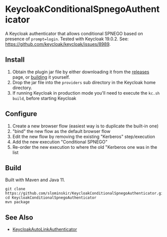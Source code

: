 # KeycloakConditionalSpnegoAuthenticator
A Keycloak authenticator that allows conditional SPNEGO based on presence of `prompt=login`.  Tested with Keycloak 19.0.2.  See: https://github.com/keycloak/keycloak/issues/8989.

## Install
1. Obtain the plugin jar file by either downloading it from the [releases](https://github.com/slominskir/KeycloakConditionalSpnegoAuthenticator/releases) page, or [building](https://github.com/slominskir/KeycloakConditionalSpnegoAuthenticator#build) it yourself.
2. Drop the jar file into the `providers` sub directory in the Keycloak home directory.
3. If running Keycloak in production mode you'll need to execute the `kc.sh build`, before starting Keycloak

## Configure
1. Create a new browser flow (easiest way is to duplicate the built-in one)
2. "bind" the new flow as the default browser flow
3. Edit the new flow by removing the existing "Kerberos" step/execution
4. Add the new execution "Conditional SPNEGO"
5. Re-order the new execution to where the old "Kerberos one was in the list

## Build
Built with Maven and Java 11.

```
git clone https://github.com/slominskir/KeycloakConditionalSpnegoAuthenticator.git
cd KeycloakConditionalSpnegoAuthenticator
mvn package
```


## See Also
- [KeycloakAutoLinkAuthenticator](https://github.com/slominskir/KeycloakAutoLinkAuthenticator)
